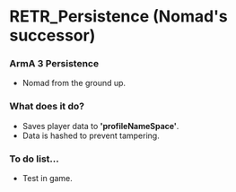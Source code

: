 # RETR_Persistence (Nomad's successor)

### ArmA 3 Persistence
 - Nomad from the ground up.

### What does it do?
 - Saves player data to **'profileNameSpace'**.
 - Data is hashed to prevent tampering.
 

### To do list...
 - Test in game.

 
